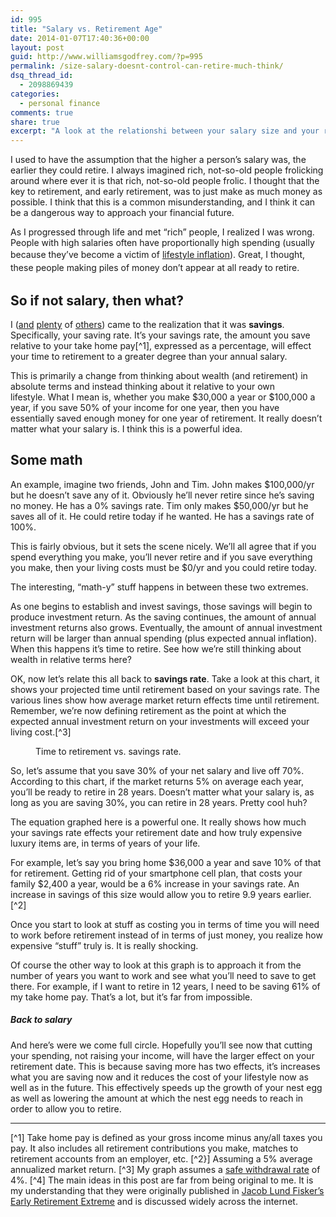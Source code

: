 ```yaml
---
id: 995
title: "Salary vs. Retirement Age"
date: 2014-01-07T17:40:36+00:00
layout: post
guid: http://www.williamsgodfrey.com/?p=995
permalink: /size-salary-doesnt-control-can-retire-much-think/
dsq_thread_id:
  - 2098869439
categories:
  - personal finance
comments: true
share: true
excerpt: "A look at the relationshi between your salary size and your retirement age."
---
```


I used to have the assumption that the higher a person&#8217;s salary was, the earlier they could retire. I always imagined rich, not-so-old people frolicking around where ever it is that rich, not-so-old people frolic. I thought that the key to retirement, and early retirement, was to just make as much money as possible. I think that this is a common misunderstanding, and I think it can be a dangerous way to approach your financial future.

As I progressed through life and met &#8220;rich&#8221; people, I realized I was wrong. People with high salaries often have proportionally high spending (usually because they&#8217;ve become a victim of </span><a style="line-height: 1.5em;" title="lifestyle inflation" href="http://www.investopedia.com/terms/l/lifestyle-inflation.asp" target="_blank">lifestyle inflation</a><span style="line-height: 1.5em;">). Great, I thought, these people making piles of money don&#8217;t appear at all ready to retire. </span>

## So if not salary, then what?
  
I ([and](http://earlyretirementextreme.com/) [plenty](http://www.mrmoneymustache.com/) of [others](http://rootofgood.com/)) came to the realization that it was **savings**. Specifically, your saving rate. It&#8217;s your savings rate, the amount you save relative to your take home pay[^1], expressed as a percentage, will effect your time to retirement to a greater degree than your annual salary.

This is primarily a change from thinking about wealth (and retirement) in absolute terms and instead thinking about it relative to your own lifestyle. What I mean is, whether you make $30,000 a year or $100,000 a year, if you save 50% of your income for one year, then you have essentially saved enough money for one year of retirement. It really doesn&#8217;t matter what your salary is. I think this is a powerful idea.

## Some math

An example, imagine two friends, John and Tim. John makes $100,000/yr but he doesn&#8217;t save any of it. Obviously he&#8217;ll never retire since he&#8217;s saving no money. He has a 0% savings rate. Tim only makes $50,000/yr but he saves all of it. He could retire today if he wanted. He has a savings rate of 100%.

This is fairly obvious, but it sets the scene nicely. We&#8217;ll all agree that if you spend everything you make, you&#8217;ll never retire and if you save everything you make, then your living costs must be $0/yr and you could retire today.

The interesting, &#8220;math-y&#8221; stuff happens in between these two extremes.

As one begins to establish and invest savings, those savings will begin to produce investment return. As the saving continues, the amount of annual investment returns also grows. Eventually, the amount of annual investment return will be larger than annual spending (plus expected annual inflation). When this happens it&#8217;s time to retire. See how we&#8217;re still thinking about wealth in relative terms here?

OK, now let&#8217;s relate this all back to **savings rate**. Take a look at this chart, it shows your projected time until retirement based on your savings rate. The various lines show how average market return effects time until retirement. Remember, we&#8217;re now defining retirement as the point at which the expected annual investment return on your investments will exceed your living cost.[^3]

<figure>
  <a href="{{ site.url }}/images/time-to-retire.png"></a>
  <figcaption>Time to retirement vs. savings rate.</figcaption>
</figure>

So, let&#8217;s assume that you save 30% of your net salary and live off 70%. According to this chart, if the market returns 5% on average each year, you&#8217;ll be ready to retire in 28 years. Doesn&#8217;t matter what your salary is, as long as you are saving 30%, you can retire in 28 years. Pretty cool huh?

The equation graphed here is a powerful one. It really shows how much your savings rate effects your retirement date and how truly expensive luxury items are, in terms of years of your life.

For example, let&#8217;s say you bring home $36,000 a year and save 10% of that for retirement. Getting rid of your smartphone cell plan, that costs your family $2,400 a year, would be a 6% increase in your savings rate. An increase in savings of this size would allow you to retire 9.9 years earlier.[^2]

Once you start to look at stuff as costing you in terms of time you will need to work before retirement instead of in terms of just money, you realize how expensive &#8220;stuff&#8221; truly is. It is really shocking.

Of course the other way to look at this graph is to approach it from the number of years you want to work and see what you&#8217;ll need to save to get there. For example, if I want to retire in 12 years, I need to be saving 61% of my take home pay. That&#8217;s a lot, but it&#8217;s far from impossible.

##### Back to salary

And here&#8217;s were we come full circle. Hopefully you&#8217;ll see now that cutting your spending, not raising your income, will have the larger effect on your retirement date. This is because saving more has two effects, it&#8217;s increases what you are saving now and it reduces the cost of your lifestyle now as well as in the future. This effectively speeds up the growth of your nest egg as well as lowering the amount at which the nest egg needs to reach in order to allow you to retire.

---

  [^1] Take home pay is defined as your gross income minus any/all taxes you pay. It also includes all retirement contributions you make, matches to retirement accounts from an employer, etc.
  [^2}] Assuming a 5% average annualized market return.
  [^3] My graph assumes a [safe withdrawal rate](http://www.bogleheads.org/wiki/Safe_withdrawal_rates "another bogleheads link") of 4%.
  [^4] The main ideas in this post are far from being original to me. It is my understanding that they were originally published in [Jacob Lund Fisker&#8217;s Early Retirement Extreme](http://www.amazon.com/gp/product/145360121X/ref=as_li_ss_tl?ie=UTF8&camp=1789&creative=390957&creativeASIN=145360121X&linkCode=as2&tag=w0f8a4-20 "Amazon link") and is discussed widely across the internet.
